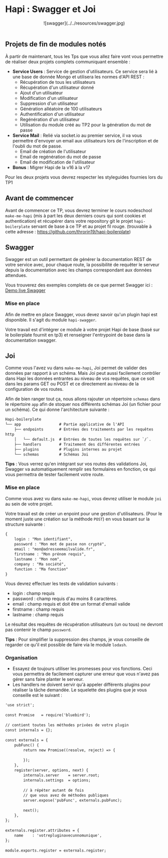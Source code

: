 # Hapi : Swagger et Joi

<center>
![swagger](../../resources/swagger.jpg)
<br><br>
</center>

## Projets de fin de modules notés

À partir de maintenant, tous les Tps que vous allez faire vont vous permettre de réaliser deux projets complets communiquant ensemble :

- **Service Users** : Service de gestion d'utilisateurs. Ce service sera lié à une base de donnée Mongo et utilisera les normes d'API REST :
    - Récupération de tous les utilisateurs
    - Récupération d'un utilisateur donné
    - Ajout d'un utilisateur
    - Modification d'un utilisateur
    - Suppression d'un utilisateur
    - Génération alléatoire de 100 utilisateurs
    - Authentification d'un utilisateur
    - Regénération d'un utilisateur
    - Utilisation du module créé au TP2 pour la génération du mot de passe
- **Service Mail** : Relié via socket.io au premier service, il va vous permettre d'envoyer un email aux utilisateurs lors de l'inscription et de l'oubli du mot de passe.
    - Email de création de l'utilisateur
    - Email de regénération du mot de passe
    - Email de modification de l'utilisateur
- **Bonus** : Migrer Hapi de la v16 à la v17

Pour les deux projets vous devrez respecter les styleguides fournies lors du TP1

## Avant de commencer

Avant de commencer ce TP, vous devrez terminer le cours nodeschool `make-me-hapi` (mis à part les deux derniers cours qui sont cookies et authentication) et récupérer dans votre repository git le projet `hapi-boilerplate` servant de base à ce TP et au projet fil rouge. (trouvable à cette adresse : https://github.com/throrin19/hapi-boilerplate)

## Swagger

Swagger est un outil permettant de générer la documentation REST de votre service avec, pour chaque route, la possibilité de requêter le serveur depuis la documentation avec les champs correspondant aux données attendues.

Vous trouverez des exemples complets de ce que permet Swagger ici : [Demo live Swagger](http://petstore.swagger.io/#/)

### Mise en place

Afin de mettre en place Swagger, vous devez savoir qu'un plugin hapi est disponible. Il s'agit du module `hapi-swagger`.

Votre travail est d'intégrer ce module à votre projet Hapi de base (basé sur le boilerplate fournit en tp3) et renseigner l'entrypoint de base dans la documentation swagger.

## Joi

Comme vous l'avez vu dans `make-me-hapi`, Joi permet de valider des données par rapport à un schéma. Mais Joi peut aussi facilement contrôler dans Hapi les données entrantes au niveau de vos requêtes, que ce soit dans les params GET ou POST et ce directement au niveau de la configuration de vos routes.

Afin de bien ranger tout ça, nous allons rajouter un répertoire `schemas` dans le répertoire `app` afin de stoquer nos différents schémas Joi (un fichier pour un schéma). Ce qui donne l'architecture suivante :

```
Hapi-boilerplate
└── app                 # Partie applicative de l'API
    ├── endpoints       # Entrées des traitements par les requêtes http
    │   └── default.js  # Entrées de toutes les requêtes sur `/`.
    ├── handlers        # Traitement des différentes entrées
    ├── plugins         # Plugins internes au projet
    └── schemas         # Schémas Joi
```

**Tips** : Vous verrez qu'en intégrant sur vos routes des validations Joi, Swagger va automatiquement remplir ses formulaires en fonction, ce qui vous permettra de tester facilement votre route.

### Mise en place

Comme vous avez vu dans `make-me-hapi`, vous devrez utiliser le module `joi` au sein de votre projet.

Votre travail est de créer un enpoint pour une gestion d'utilisateurs. (Pour le moment juste une création sur la méthode `POST`) en vous basant sur la structure suivante :

```
{
    login : "Mon identifiant",
    password : "Mon mot de passe non crypté",
    email : "mon@adresseemailvalide.fr",
    firstname : "Mon prénom requis",
    lastname : "Mon nom",
    company : "Ma société",
    function : "Ma fonction"
}
```

Vous devrez effectuer les tests de validation suivants :

- login : champ requis
- password : champ requis d'au moins 8 caractères.
- email : champ requis et doit être un format d'email valide
- firstname : champ requis
- lastname : champ requis

Le résultat des requêtes de récupération utilisateurs (un ou tous) ne devront pas contenir le champ `password`.

**Tips** : Pour simplifier la suppression des champs, je vous conseille de regarder ce qu'il est possible de faire via le module `lodash`.

### Organisation

- Essayez de toujours utiliser les promesses pour vos fonctions. Ceci vous permettra de facilement capturer une erreur que vous n'avez pas gérer sans faire planter le serveur.
- Les handlers ne doivent servir qu'à appeler différents plugins pour réaliser la tâche demandée. Le squelette des plugins que je vous conseille est le suivant :

```
'use strict';

const Promise   = require('bluebird');

// contient toutes les méthodes privées de votre plugin
const internals = {};

const externals = {
    pubFunc() {
        return new Promise((resolve, reject) => {

        });
    },
    register(server, options, next) {
        internals.server    = server.root;
        internals.settings  = options;

        // à répéter autant de fois
        // que vous avez de méthodes publiques
        server.expose('pubFunc', externals.pubFunc);

        next();
    },
};

externals.register.attributes = {
    name    : 'votrepluginavecunnomunique',
};

module.exports.register = externals.register;
```
